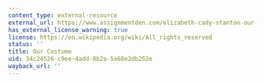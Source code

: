 ```yaml
---
content_type: external-resource
external_url: https://www.assignmentden.com/elizabeth-cady-stanton-our-costume/
has_external_license_warning: true
license: https://en.wikipedia.org/wiki/All_rights_reserved
status: ''
title: Our Costume
uid: 34c24526-c9ee-4add-8b2a-5a68e2db252e
wayback_url: ''
---
```

